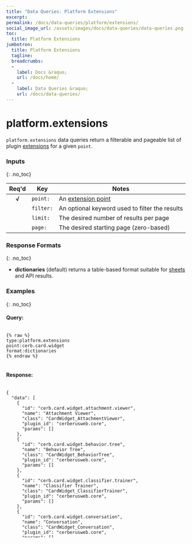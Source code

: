 ```yaml
---
title: "Data Queries: Platform Extensions"
excerpt: 
permalink: /docs/data-queries/platform/extensions/
social_image_url: /assets/images/docs/data-queries/data-queries.png
toc:
  title: Platform Extensions
jumbotron:
  title: Platform Extensions
  tagline: 
  breadcrumbs:
  -
    label: Docs &raquo;
    url: /docs/home/
  -
    label: Data Queries &raquo;
    url: /docs/data-queries/
---
```


# platform.extensions

`platform.extensions` data queries return a filterable and pageable list of plugin [extensions](/docs/record/types/) for a given `point`.

### Inputs
{: .no_toc}

|Req'd|Key|Notes
|:-:|-|-
|**√**| `point:` | An [extension point](/docs/record/types/)
| | `filter:` | An optional keyword used to filter the results
| | `limit:` | The desired number of results per page
| | `page:` | The desired starting page (zero-based)

### Response Formats
{: .no_toc}

* **dictionaries** (default) returns a table-based format suitable for [sheets](/docs/sheets/) and API results.

### Examples
{: .no_toc}

#### Query: 

<pre>
<code class="language-cerb">
{% raw %}
type:platform.extensions
point:cerb.card.widget
format:dictionaries
{% endraw %}
</code>
</pre>

#### Response:

<pre style="max-height:29.5em;">
<code class="language-json">
{
  "data": [
    {
      "id": "cerb.card.widget.attachment.viewer",
      "name": "Attachment Viewer",
      "class": "CardWidget_AttachmentViewer",
      "plugin_id": "cerberusweb.core",
      "params": []
    },
    {
      "id": "cerb.card.widget.behavior.tree",
      "name": "Behavior Tree",
      "class": "CardWidget_BehaviorTree",
      "plugin_id": "cerberusweb.core",
      "params": []
    },
    {
      "id": "cerb.card.widget.classifier.trainer",
      "name": "Classifier Trainer",
      "class": "CardWidget_ClassifierTrainer",
      "plugin_id": "cerberusweb.core",
      "params": []
    },
    {
      "id": "cerb.card.widget.conversation",
      "name": "Conversation",
      "class": "CardWidget_Conversation",
      "plugin_id": "cerberusweb.core",
      "params": []
    },
    {
      "id": "cerb.card.widget.form_interaction",
      "name": "Interactions Toolbar",
      "class": "CardWidget_FormInteraction",
      "plugin_id": "cerberusweb.core",
      "params": []
    },
    {
      "id": "cerb.card.widget.kb_article.viewer",
      "name": "Knowledgebase Article",
      "class": "CardWidget_KbArticle",
      "plugin_id": "cerberusweb.core",
      "params": []
    },
    {
      "id": "cerb.card.widget.fields",
      "name": "Record Fields",
      "class": "CardWidget_Fields",
      "plugin_id": "cerberusweb.core",
      "params": []
    },
    {
      "id": "cerb.card.widget.sheet",
      "name": "Sheet",
      "class": "CardWidget_Sheet",
      "plugin_id": "cerberusweb.core",
      "params": []
    }
  ],
  "_": {
    "type": "platform.extensions",
    "format": "dictionaries"
  }
}
</code>
</pre>